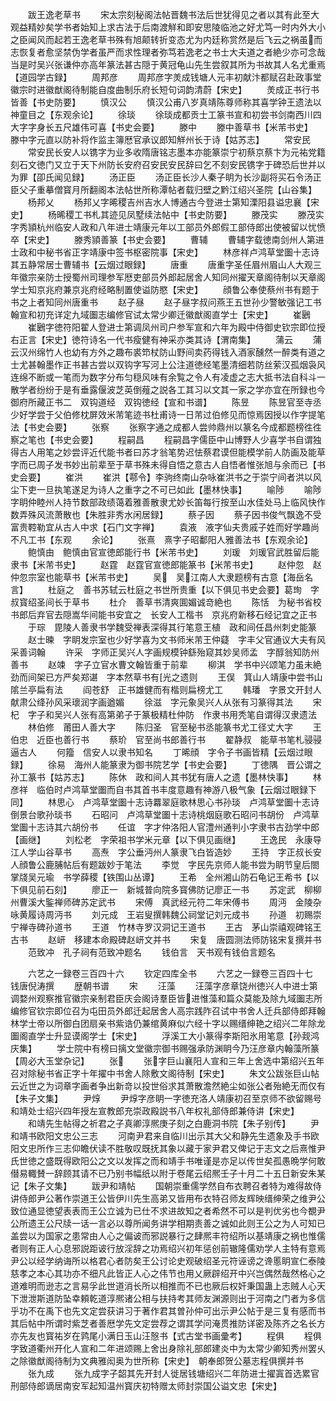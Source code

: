 <!-- { "loadSidebar": true } -->
　　跋王逸老草书
　　宋太宗刻秘阁法帖晋魏书法后世犹得见之者以其有此至大观益精妙矣学书者始知上求古法于后南渡觧和即安思陵临池之好尤笃一时内外大小之臣闻风而起若王逸老草书殊有旭颠转折变态尤为内廷称赏然是后飞云之祸虽而志恢复者愈坚禁伪学者虽严而求性理者弥笃若逸老之书士大夫道之者絶少亦可念哉当是时吴兴张谦仲亦高年篆法甚古隠于黄冠龟山先生尝叙其所为书故其人名尤重焉【道园学古録】
　　周邦彦
　　周邦彦字羙成钱塘人元丰初献汴都赋召赴政事堂徽宗时进徽猷阁待制能自度曲制乐府长短句词韵清蔚【宋史】
　　羙成正书行书皆善【书史防要】
　　慎汉公
　　慎汉公甫八岁真靖陈尊师称其喜学钟王遗法以神童目之【东观余论】
　　徐琰
　　徐琰成都贡士工篆书宣和初尝书剑南西川四大字字身长五尺雄伟可喜【书史会要】
　　滕中
　　滕中善草书【米芾书史】　滕中字元直以防补将作监主簿厯官承议郎知觧州长于诗【姑苏志】
　　常安民
　　常安民长安人以镌字为业多收隋唐铭志墨本亦能篆崇宁初蔡京蔡卞为元祐党籍刻石文徳门又立于天下州防长安府召安民安民辞曰乞不刻安民镌字于碑恐后世并以为罪【卲氏闻见録】
　　汤正臣
　　汤正臣长沙人秦子眀为长沙副将买石令汤正臣父子重摹僧寳月所翻阁本法帖世所称潭帖者载归壁之黔江绍兴圣院【山谷集】
　　杨邦乂
　　杨邦乂字晞稷吉州吉水人博通古今登进士第知溧阳县谥忠襄【宋史】
　　杨晞稷工书札其迹见凤墅续法帖中【书史防要】
　　滕茂实
　　滕茂实字秀頴杭州临安人政和八年进士靖康元年以工部员外郎假工部侍郎出使被留以忧愤卒【宋史】
　　滕秀頴善篆【书史会要】
　　曹辅
　　曹辅字载徳南剑州人第进士政和中秘书省正字靖康中签书枢密院事【宋史】
　　林彦祥卢鸿草堂圗十志诗其五静常居士曹辅书【云烟过眼録】
　　唐重
　　唐重字圣任眉州眉山人大观三年徽宗亲防士授蜀州司理参军厯吏部员外郎起居舍人知同州擢天章阁待制以天章阁学士知京兆府兼京兆府经略制置使谥防愍【宋史】
　　顔鲁公奉使蔡州书有题于书之上者知同州唐重书
　　赵子昼
　　赵子昼字叔问燕王五世孙少警敏强记工书翰宣和初充详定九域圗志编修官试太常少卿迁徽猷阁直学士【宋史】
　　崔鶠
　　崔鶠字徳符阳翟人登进士第调凤州司户参军宣和六年为殿中侍御史钦宗即位授右正言【宋史】徳符诗名一代书瘦健有神采亦类其诗【渭南集】
　　蒲云
　　蒲云汉州绵竹人也幼有方外之趣布裘笻杖防山野间卖药得钱入酒家醺然一醉类有道之士尤甚翰墨作正书甚古尝以双钩字写河上公注道徳经笔墨清细若防丝萦汉孤烟袅风连绵不断或一笔而为数字分布匀穏风味有余覧之令人有凌虚之志大抵书法自科斗一散学者纷纷于是有垂露偃波芝英倒薤之説各工其习以文其一家之学亦宜在所録也今御府所藏正书二　双钩道经　双钩徳经【宣和书谱】
　　陈昱
　　陈昱官至寺丞少好学尝于父伯修枕屏效米芾笔迹书杜甫诗一日芾过伯修见而惊焉因授以作字提笔法【书史会要】
　　张察
　　张察字通之成都人尝帅鼎州以篆名今成都题榜徃徃察之笔也【书史会要】
　　程嗣昌
　　程嗣昌字儒臣中山博野人少喜学书自谓独得古人用笔之妙尝评近代能书者曰苏才翁笔势迟怯蔡君谟但能模学前人防画及能草字而已周子发书妙出前辈至于草书殊未得自悟之意古人自悟者惟张旭与余而已【书史会要】
　　崔洪
　　崔洪【鄠令】李驹终南山杂咏崔洪书之于崇宁间者洪以风尘下吏一旦执笔遂足为诗人之重字之不可已如此【墨林快事】
　　喻陟
　　喻陟字眀仲睦州人持节数部政绩蔼着雅善散隶尤妙长笛每行按至山水佳处马上临风快作数弄殊风流萧散也【朱胜非秀水闲居録】
　　蔡子因
　　蔡子因书俊气飘逸不受富贵鞚勒宜从古人中求【石门文字禅】
　　袁液　液字仙夫贵戚子姓而好学趣尚不凡工书【东观
　　余论】
　　张熹　熹字子昭鄱阳人雅善法书【东观余论】
　　鲍慎由　鲍慎由官宣徳郎能行书【米芾书史】
　　刘瑗　刘瑗官武胜留后能隶书【米芾书史】
　　赵霆　赵霆官宣徳郎能篆书【米芾书史】
　　赵仲忽　赵仲忽宗室也能草书【米芾书史】
　　吴　吴江南人大隶题榜有古意【海岳名言】
　　杜庭之　善书苏轼云杜庭之书世所贵重【以下俱见书史会要】葛珣　字叔寳绍圣间长于草书
　　杜介　善草书清爽圎媚诚竒絶也
　　陈恬　为秘书省校书郎后弃官去隠嵩华间能书安宜之　长安人工楷书　京兆府新移石经记宜之正书
　　于琮　毘陵人善隶书学魏受禅表深得其行笔意王植　政和间任昌州刺史能篆
　　赵士暕　字眀发宗室也少好学喜为文书师米芾王仲薿　字丰父官通议大夫有风采善词翰
　　许采　字师正吴兴人字画规模钟繇殆窥其妙吴师孟　字醇翁知防州善书
　　赵竦　字子立官水曹文翰皆重于前辈
　　柳淇　学书中兴颂笔力虽未絶劲而间架已方严矣郑谌　字本然草书有光之遗则
　　王俣　箕山人靖康中尝书山隂兰亭扁有法
　　阎苍舒　正书雄健而有楷则扁榜尤工
　　韩璠　字景文开封人献肃公绛孙风采瓌润字画遒媚
　　徐滋　字元象吴兴人从张有习篆得其法
　　宋杞　字子和吴兴人张有高第弟子于篆极精杜仲防　作隶书用秃笔自谓得汉隶遗法
　　林伯修　莆田人善大字
　　陈归圣　官至秘书丞能篆书尤工径丈大字
　　王伯忠　近臣也善行书
　　蔡玠　官至尚书郎善行书
　　翟静叔　能草书笔札骎骎逼古人
　　何籀　信安人以隶书知名
　　丁晞顔　字令子书画皆精【云烟过眼録】
　　徐易　海州人能篆隶为御书院艺学【书史会要】
　　丁徳隅　晋公谓之孙工篆书【姑苏志】
　　陈休　政和间人其书犹有唐人之遗【墨林快事】
　　林彦祥　临伯时卢鸿草堂圗而自书其首书丰度意趣有神游八极气象【云烟过眼録下同】
　　林思心　卢鸿草堂圗十志诗羃翠庭歌林思心书孙琰　卢鸿草堂圗十志诗倒景台歌孙琰书
　　石昭问　卢鸿草堂圗十志诗桃烟庭歌石昭问书胡份　卢鸿草堂圗十志诗其六胡份书
　　任谊　字才仲洛阳人官澧州通判小字隶书古劲学中郎【画继】
　　刘松老　字荣祖书学米元章【以下俱见画继】
　　王逸民　永康导江人学山谷草书
　　高焘　字公垂沔州人篆隶飞白皆造妙
　　王持　字正叔长安人顔鲁公鹿脯帖后有题跋妙于笔法
　　李觉　字民先京师人能书尝为眀节皇后閤掌牋吴元瑜　书学薛稷【铁围山丛谭】
　　王希　全州湘山防石龟记王希书【以下俱见前石刻】
　　廖正一　新城普向院多寳佛防记廖正一书
　　苏定武　柳柳州曹溪大鍳禅师碑苏定武书
　　宋傅　真武经元符二年宋傅书
　　周沔　金陵杂咏黄履诗周沔书
　　刘元成　王岩叟撰韩魏公祠堂记刘元成书
　　孙道　初赐崇宁禅寺碑孙道书
　　王道　竹林寺罗汉洞记王道书
　　王古　茅山崇禧观碑铭王古书
　　赵岍　移建本命殿碑赵岍文并书
　　宋复　唐圆测法师防铭宋复撰并书
　　范致冲　孔子祠有范致冲题名
　　钱伯言　天书观有钱伯言题名

　　六艺之一録卷三百四十六
　　钦定四库全书
　　六艺之一録卷三百四十七　　钱唐倪涛撰
　　歴朝书谱
　　宋
　　汪藻
　　汪藻字彦章饶州徳兴人中进士第调婺州观察推官徽宗亲制君臣庆会阁诗羣臣皆进惟藻和篇众莫能及除九域圗志所编修官钦宗即位召为屯田员外郎迁起居舍人高宗践阼召试中书舍人迁兵部侍郎拜翰林学士帝以所御白团扇亲书紫诰仍兼绾黄麻似六经十字以赐缙绅艳之绍兴二年除龙圗阁直学士升显谟阁学士【宋史】
　　浮溪工大小篆得李斯阳氷用笔意【孙觌鸿庆集】
　　学士院中有榜曰摛文堂徽宗御书赐强承防渊眀今乃汪彦章内翰藻所篆【周必大玉堂杂记】
　　张
　　张字巨山襄阳人宣和三年上舍选中第绍兴五年召对除秘书省正字十年擢中书舍人除敷文阁待制【宋史】
　　朱文公跋张巨山帖云近世之为词章字画者争出新竒以投世俗求其萧散澹然絶尘如张公者殆絶无而仅有【朱子文集】
　　尹焞
　　尹焞字彦眀一字徳充洛人靖康初召至京师不欲留赐号和靖处士绍兴四年授左宣教郎充崇政殿説书八年权礼部侍郎兼侍讲【宋史】
　　和靖先生帖得之祈君之子真卿淳熈庚子刻之白鹿洞书院【朱子别传】
　　尹和靖书欧阳文忠公三志
　　河南尹君来自临川出示其大父和静先生遗象及手书欧阳文忠所作三志仰瞻伏读不胜敬叹既抚其象以藏于家尹君又俾记于志文之后熹惟尹氏世徳之盛既得欧阳公之文以发挥之而和靖手书唯谨是亦足以传世矣孤愚晩学何敢僣易輙賛一辞顾其请不已乃别书幅纸以附于卷尾云绍熈壬子十月二十五日新安朱某记【朱子文集】
　　跋尹和靖帖
　　国朝崇重儒学然自布衣聘召者特为难得故侍讲侍郎尹公著作崇道王公皆伊川先生高弟又皆用布衣特召师友辉映缙绅荣之维尹公致位通显徳望表表而王公立诚为已仕不求进故知之者希然不可以是判优劣也今覩尹公所遗王公尺牍一话一言必以尊所闻务讲学相期责善之诚如此则王公之为人可知已盖尝以为国家之患常由人心之偏诐而邪説暴行之肆熈丰符绍所以基靖康之祸也惟儒者则有正人心息邪説距诐行放淫辞之功焉绍兴初年惩创前辙隆儒劝学人主特有意焉尹公以经学纳诲所以格君心者防矣王公讨论史观破绍圣元符诬谤之谗慝眀宣仁泰陵慈孝之本心其功亦不细凡此皆正人心之伟节也用乂厥辟绍开中兴岂偶然哉然格心之道难明而逊志之言易孚此世道消长所以相推而不已也厥后权奸秉国蛊上志贼人心天下泄泄斯道防坠幸頼乾道淳熈诸公相与扶持考其师友渊源则出于河南之门者为多信乎功不在禹下也先文定尝获讲习于著作君其曽孙仲可出示尹公帖于是三复有感而书其后帖中所谓时紫芝者善厯学先文定尝荐之谓其学问淹贯推防详密及陈齐之名长方亦先友也寳祐岁在鹑尾小满日玉山汪慤书【式古堂书画彚考】
　　程俱
　　程俱字致道衢州开化人宣和二年进颂赐上舍出身除礼部郎建炎中为太常少卿知秀州罢乆之除徽猷阁待制为文典雅闳奥为世所称【宋史】　朝奉郎贺公墓志程俱撰并书
　　张九成
　　张九成字子韶其先开封人徙居钱塘绍兴二年防进士擢寘首选累官刑部侍郎谪居南安军起知温州寳庆初特赠太师封崇国公谥文忠【宋史】
